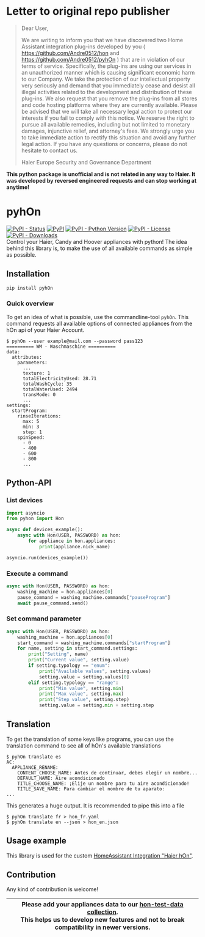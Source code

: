 # Letter to original repo publisher
> Dear User,
> 
> We are writing to inform you that we have discovered two Home Assistant integration plug-ins developed by you ( https://github.com/Andre0512/hon and https://github.com/Andre0512/pyhOn ) that are in violation of our terms of service. Specifically, the plug-ins are using our services in an unauthorized manner which is causing significant economic harm to our Company.
> We take the protection of our intellectual property very seriously and demand that you immediately cease and desist all illegal activities related to the development and distribution of these plug-ins. We also request that you remove the plug-ins from all stores and code hosting platforms where they are currently available.
> Please be advised that we will take all necessary legal action to protect our interests if you fail to comply with this notice. We reserve the right to pursue all available remedies, including but not limited to monetary damages, injunctive relief, and attorney's fees.
> We strongly urge you to take immediate action to rectify this situation and avoid any further legal action. If you have any questions or concerns, please do not hesitate to contact us.
> 
> Haier Europe Security and Governance Department


**This python package is unofficial and is not related in any way to Haier. It was developed by reversed engineered requests and can stop working at anytime!**

# pyhOn
[![PyPI - Status](https://img.shields.io/pypi/status/pyhOn)](https://pypi.org/project/pyhOn)
[![PyPI](https://img.shields.io/pypi/v/pyhOn?color=blue)](https://pypi.org/project/pyhOn)
[![PyPI - Python Version](https://img.shields.io/pypi/pyversions/pyhOn)](https://www.python.org/)
[![PyPI - License](https://img.shields.io/pypi/l/pyhOn)](https://github.com/Andre0512/pyhOn/blob/main/LICENSE)
[![PyPI - Downloads](https://img.shields.io/pypi/dm/pyhOn)](https://pypistats.org/packages/pyhon)  
Control your Haier, Candy and Hoover appliances with python!
The idea behind this library is, to make the use of all available commands as simple as possible.

## Installation
```bash
pip install pyhOn
```

### Quick overview
To get an idea of what is possible, use the commandline-tool `pyhOn`. This command requests all available options of connected appliances from the hOn api of your Haier Account.
```commandline
$ pyhOn --user example@mail.com --password pass123
========== WM - Waschmaschine ==========
data:
  attributes:
    parameters:
      ...
      texture: 1
      totalElectricityUsed: 28.71
      totalWashCycle: 35
      totalWaterUsed: 2494
      transMode: 0
      ...
settings:
  startProgram:
    rinseIterations:
      max: 5
      min: 3
      step: 1
    spinSpeed:
      - 0
      - 400
      - 600
      - 800
      ...
```

## Python-API
### List devices
```python
import asyncio
from pyhon import Hon

async def devices_example():
    async with Hon(USER, PASSWORD) as hon:
        for appliance in hon.appliances:
            print(appliance.nick_name)

asyncio.run(devices_example())
```

### Execute a command
```python
async with Hon(USER, PASSWORD) as hon:
    washing_machine = hon.appliances[0]
    pause_command = washing_machine.commands["pauseProgram"]
    await pause_command.send()
```

### Set command parameter
```python
async with Hon(USER, PASSWORD) as hon:
    washing_machine = hon.appliances[0]
    start_command = washing_machine.commands["startProgram"]
    for name, setting in start_command.settings:
        print("Setting", name)
        print("Current value", setting.value)
        if setting.typology == "enum":
            print("Available values", setting.values)
            setting.value = setting.values[0]
        elif setting.typology == "range":
            print("Min value", setting.min)
            print("Max value", setting.max)
            print("Step value", setting.step)
            setting.value = setting.min + setting.step
```

## Translation
To get the translation of some keys like programs, you can use the translation command to see all of hOn's available translations
```commandline
$ pyhOn translate es
AC:
  APPLIANCE_RENAME:
    CONTENT_CHOOSE_NAME: Antes de continuar, debes elegir un nombre...
    DEFAULT_NAME: Aire acondicionado
    TITLE_CHOOSE_NAME: ¡Elije un nombre para tu aire acondicionado!
    TITLE_SAVE_NAME: Para cambiar el nombre de tu aparato:
...
```
This generates a huge output. It is recommended to pipe this into a file
```commandline
$ pyhOn translate fr > hon_fr.yaml
$ pyhOn translate en --json > hon_en.json
```

## Usage example
This library is used for the custom [HomeAssistant Integration "Haier hOn"](https://github.com/Andre0512/hOn).

## Contribution
Any kind of contribution is welcome!

| Please add your appliances data to our [hon-test-data collection](https://github.com/Andre0512/hon-test-data). <br/>This helps us to develop new features and not to break compatibility in newer versions. |
|-------------------------------------------------------------------------------------------------------------------------------------------------------------------------------------------------------------|

